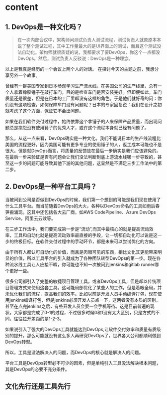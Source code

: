 # content

## 1. DevOps是一种文化吗？

>在一次内部会议中，架构师问测试负责人测试流程，测试负责人就原原本本说了整个测试过程，其中工作量最大的是UI界面上的测试，而且这个测试没法自动化。架构师就很质疑的说，我都要求了要DevOps，你这个一点都没DevOps。然后，测试负责人反驳说：DevOps是一种理念。

以上是我真是经历的一个会议上两个人的对话。
在探讨今天的主题之前，我想分享另外一个故事。

曾经有一群美国专家到日本参观学习生产流水线。在美国公司的生产线里，总有一个人拿着橡胶锤子在敲打车门，目的是检查车门是否安装完好。但即便如此，车门质量还是很差，但是在日本的工厂里却没有这样的角色。于是他们就好奇的问：你们没有这项检查，如何保障车门没有问题呢？日本的专家回复说：我们在设计之初就考虑了这个方面，保证它不会出问题。

如果在我们软件交付过程中，始终依靠这个拿锤子的人来保障产品质量，而出现问题总是抱怨没有使用锤子的优秀人才，或许这个流程本身就已经有问题了。

那么，从这一点来看，DevOps确实是一种文化。我们不能说日本的生产线流程比美国的流程更好，因为美国可能有更多专业的使用锤子的人，返工成本可能也不是很大。但是就DevOps而言，将质量的反馈放在最后一步确实是我们应该避免的。在最后一步来验证是否有问题会让我们没法判断到底上游流水线哪一步导致的，甚至这一步的问题可能导致其他下游的其他问题，这显然是不满足三步工作法中的第二步。

## 2. DevOps是一种平台工具吗？

当被问到公司是否做到DevOps的时候，我们第一个想到的可能是我们现在使用了什么工具平台。而当前随着DevOps的大火，各种以DevOps命名的工具如雨后春笋搬涌现。这其中还包括各大云厂商，如AWS CodePipeline、Azure DevOps Service，阿里云云效等。

在三步工作法中，我们要完成第一步是“流动”,而其中最核心的就是提高流动效率，工具和自动化就是提高流动效率最直接的手段，让一切都自动化可以说是这一步的终极目标。在软件交付过程中的手动环节，都是未来可以尝试优化的方向。

由于所有人都认可自动化的价值，而且是肉眼可见的东西，相比文化其更能带来明显的价值，所以工具平台的引入就成为了各种团队转型DevOps的第一步。现在各种流水线工具让人应接不暇，你可能也不知一次被问到jenkins和gitlab runner哪个更好一些。

很多公司都引入了完整的敏捷项目管理工具，或者DevOps工具，但是却以传统项目管理方式来使用这套工具。这可能局部优化了某些人的工作，但是着眼全局，并未优化我们的流程，提高我们的效率。比如以前是开发人员手动编译打包，现在使用jenkins编译打包，但是jenkins必须开发人员点一下，这两者没有本质的区别，甚至在点完jenkins之后，有些开发人员会耍一会手机等待。这是目前普遍的现状，大家都是完成了0-1的过程，不过很多时候0和1没有太大区别，只是方式的不同，往往拉开差距的是1-2-3。

如果说引入了强大的DevOps工具就能达到DevOps,让软件交付效率和质量有质级别的提升，那么可能就没有这么多人再研究DevOps了，世界各大公司都顺利做到DevOps转型。

所以，工具是没法解决人的问题，而DevOps的核心就是解决人的问题。

平台工具是DevOps转型必不可少的因素，但是单纯引入工具没法解决根本问题，其是DevOps的必要不充分条件。

## 文化先行还是工具先行